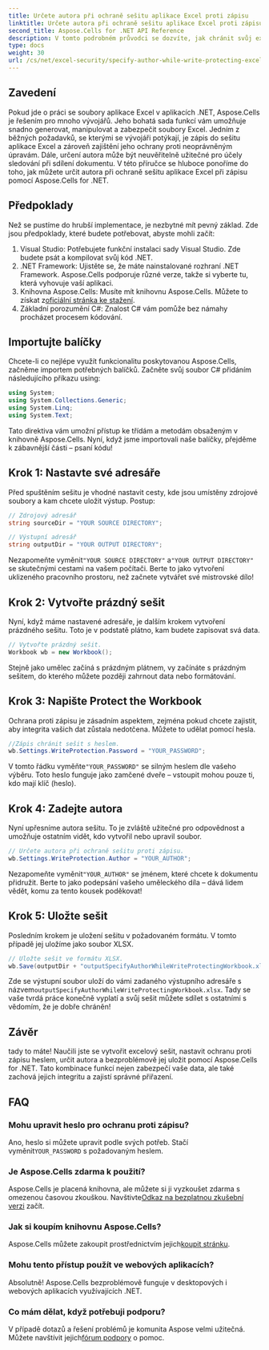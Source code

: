 ```yaml
---
title: Určete autora při ochraně sešitu aplikace Excel proti zápisu
linktitle: Určete autora při ochraně sešitu aplikace Excel proti zápisu
second_title: Aspose.Cells for .NET API Reference
description: V tomto podrobném průvodci se dozvíte, jak chránit svůj excelový sešit proti zápisu a zároveň zadat autora pomocí Aspose.Cells for .NET.
type: docs
weight: 30
url: /cs/net/excel-security/specify-author-while-write-protecting-excel-workbook/
---
```

## Zavedení

Pokud jde o práci se soubory aplikace Excel v aplikacích .NET, Aspose.Cells je řešením pro mnoho vývojářů. Jeho bohatá sada funkcí vám umožňuje snadno generovat, manipulovat a zabezpečit soubory Excel. Jedním z běžných požadavků, se kterými se vývojáři potýkají, je zápis do sešitu aplikace Excel a zároveň zajištění jeho ochrany proti neoprávněným úpravám. Dále, určení autora může být neuvěřitelně užitečné pro účely sledování při sdílení dokumentu. V této příručce se hluboce ponoříme do toho, jak můžete určit autora při ochraně sešitu aplikace Excel při zápisu pomocí Aspose.Cells for .NET.

## Předpoklady

Než se pustíme do hrubší implementace, je nezbytné mít pevný základ. Zde jsou předpoklady, které budete potřebovat, abyste mohli začít:

1. Visual Studio: Potřebujete funkční instalaci sady Visual Studio. Zde budete psát a kompilovat svůj kód .NET.
2. .NET Framework: Ujistěte se, že máte nainstalované rozhraní .NET Framework. Aspose.Cells podporuje různé verze, takže si vyberte tu, která vyhovuje vaší aplikaci.
3.  Knihovna Aspose.Cells: Musíte mít knihovnu Aspose.Cells. Můžete to získat z[oficiální stránka ke stažení](https://releases.aspose.com/cells/net/).
4. Základní porozumění C#: Znalost C# vám pomůže bez námahy procházet procesem kódování.

## Importujte balíčky

Chcete-li co nejlépe využít funkcionalitu poskytovanou Aspose.Cells, začněme importem potřebných balíčků. Začněte svůj soubor C# přidáním následujícího příkazu using:

```csharp
using System;
using System.Collections.Generic;
using System.Linq;
using System.Text;
```

Tato direktiva vám umožní přístup ke třídám a metodám obsaženým v knihovně Aspose.Cells. Nyní, když jsme importovali naše balíčky, přejděme k zábavnější části – psaní kódu!

## Krok 1: Nastavte své adresáře

Před spuštěním sešitu je vhodné nastavit cesty, kde jsou umístěny zdrojové soubory a kam chcete uložit výstup. Postup:

```csharp
// Zdrojový adresář
string sourceDir = "YOUR SOURCE DIRECTORY";

// Výstupní adresář
string outputDir = "YOUR OUTPUT DIRECTORY";
```

 Nezapomeňte vyměnit`"YOUR SOURCE DIRECTORY"` a`"YOUR OUTPUT DIRECTORY"` se skutečnými cestami na vašem počítači. Berte to jako vytvoření uklizeného pracovního prostoru, než začnete vytvářet své mistrovské dílo!

## Krok 2: Vytvořte prázdný sešit

Nyní, když máme nastavené adresáře, je dalším krokem vytvoření prázdného sešitu. Toto je v podstatě plátno, kam budete zapisovat svá data.

```csharp
// Vytvořte prázdný sešit.
Workbook wb = new Workbook();
```

Stejně jako umělec začíná s prázdným plátnem, vy začínáte s prázdným sešitem, do kterého můžete později zahrnout data nebo formátování.

## Krok 3: Napište Protect the Workbook

Ochrana proti zápisu je zásadním aspektem, zejména pokud chcete zajistit, aby integrita vašich dat zůstala nedotčena. Můžete to udělat pomocí hesla.

```csharp
//Zápis chránit sešit s heslem.
wb.Settings.WriteProtection.Password = "YOUR_PASSWORD";
```

 V tomto řádku vyměňte`"YOUR_PASSWORD"` se silným heslem dle vašeho výběru. Toto heslo funguje jako zamčené dveře – vstoupit mohou pouze ti, kdo mají klíč (heslo).

## Krok 4: Zadejte autora

Nyní upřesníme autora sešitu. To je zvláště užitečné pro odpovědnost a umožňuje ostatním vidět, kdo vytvořil nebo upravil soubor.

```csharp
// Určete autora při ochraně sešitu proti zápisu.
wb.Settings.WriteProtection.Author = "YOUR_AUTHOR";
```

 Nezapomeňte vyměnit`"YOUR_AUTHOR"` se jménem, které chcete k dokumentu přidružit. Berte to jako podepsání vašeho uměleckého díla – dává lidem vědět, komu za tento kousek poděkovat!

## Krok 5: Uložte sešit

Posledním krokem je uložení sešitu v požadovaném formátu. V tomto případě jej uložíme jako soubor XLSX. 

```csharp
// Uložte sešit ve formátu XLSX.
wb.Save(outputDir + "outputSpecifyAuthorWhileWriteProtectingWorkbook.xlsx");
```

 Zde se výstupní soubor uloží do vámi zadaného výstupního adresáře s názvem`outputSpecifyAuthorWhileWriteProtectingWorkbook.xlsx`. Tady se vaše tvrdá práce konečně vyplatí a svůj sešit můžete sdílet s ostatními s vědomím, že je dobře chráněn!

## Závěr

tady to máte! Naučili jste se vytvořit excelový sešit, nastavit ochranu proti zápisu heslem, určit autora a bezproblémově jej uložit pomocí Aspose.Cells for .NET. Tato kombinace funkcí nejen zabezpečí vaše data, ale také zachová jejich integritu a zajistí správné přiřazení.

## FAQ

### Mohu upravit heslo pro ochranu proti zápisu?  
 Ano, heslo si můžete upravit podle svých potřeb. Stačí vyměnit`YOUR_PASSWORD` s požadovaným heslem.

### Je Aspose.Cells zdarma k použití?  
 Aspose.Cells je placená knihovna, ale můžete si ji vyzkoušet zdarma s omezenou časovou zkouškou. Navštivte[Odkaz na bezplatnou zkušební verzi](https://releases.aspose.com/) začít.

### Jak si koupím knihovnu Aspose.Cells?  
 Aspose.Cells můžete zakoupit prostřednictvím jejich[koupit stránku](https://purchase.aspose.com/buy).

### Mohu tento přístup použít ve webových aplikacích?  
Absolutně! Aspose.Cells bezproblémově funguje v desktopových i webových aplikacích využívajících .NET.

### Co mám dělat, když potřebuji podporu?  
 V případě dotazů a řešení problémů je komunita Aspose velmi užitečná. Můžete navštívit jejich[fórum podpory](https://forum.aspose.com/c/cells/9) o pomoc.